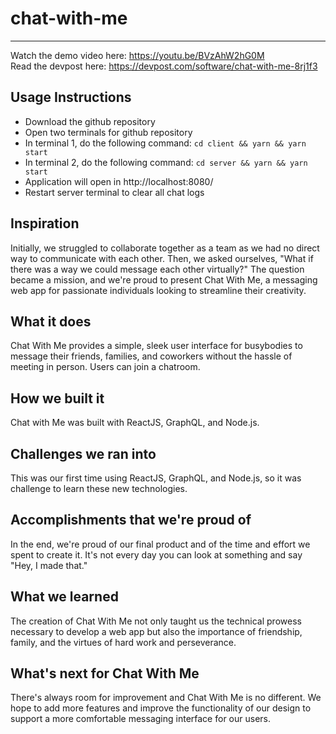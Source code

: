# chat-with-me
---
Watch the demo video here: https://youtu.be/BVzAhW2hG0M       
Read the devpost here: https://devpost.com/software/chat-with-me-8rj1f3

## Usage Instructions
- Download the github repository
- Open two terminals for github repository
- In terminal 1, do the following command: `cd client && yarn && yarn start`
- In terminal 2, do the following command: `cd server && yarn && yarn start`
- Application will open in http://localhost:8080/ 
- Restart server terminal to clear all chat logs

## Inspiration
Initially, we struggled to collaborate together as a team as we had no direct way to communicate with each other. Then, we asked ourselves, "What if there was a way we could message each other virtually?" The question became a mission, and we're proud to present Chat With Me, a messaging web app for passionate individuals looking to streamline their creativity.
## What it does
Chat With Me provides a simple, sleek user interface for busybodies to message their friends, families, and coworkers without the hassle of meeting in person. Users can join a chatroom.
## How we built it
Chat with Me was built with ReactJS, GraphQL, and Node.js. 
## Challenges we ran into
This was our first time using ReactJS, GraphQL, and Node.js, so it was challenge to learn these new technologies. 
## Accomplishments that we're proud of
In the end, we're proud of our final product and of the time and effort we spent to create it. It's not every day you can look at something and say "Hey, I made that."
## What we learned
The creation of Chat With Me not only taught us the technical prowess necessary to develop a web app but also the importance of friendship, family, and the virtues of hard work and perseverance. 
## What's next for Chat With Me
There's always room for improvement and Chat With Me is no different. We hope to add more features and improve the functionality of our design to support a more comfortable messaging interface for our users.

